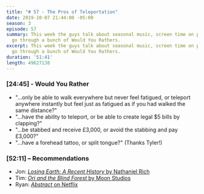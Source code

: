 ```yaml
---
title: "# 57 - The Pros of Teleportation"
date: 2019-10-07 21:44:00 -05:00
season: 3
episode: 57
summary: This week the guys talk about seasonal music, screen time on phones, and
  go through a bunch of Would You Rathers.
excerpt: This week the guys talk about seasonal music, screen time on phones, and
  go through a bunch of Would You Rathers.
duration: '51:41'
length: 49627138
---
```


### [24:45] - Would You Rather
- "…only be able to walk everywhere but never feel fatigued, or teleport anywhere instantly but feel just as fatigued as if you had walked the same distance?"
- "…have the ability to teleport, or be able to create legal $5 bills by clapping?"
- "…be stabbed and receive £3,000, or avoid the stabbing and pay £3,000?"
- "…have a forehead tattoo, or split tongue?" (Thanks Tyler!)


### [52:11] –  Recommendations
- Jon: [*Losing Earth: A Recent History* by Nathaniel Rich](https://goose.game/)
- Tim: [*Ori and the Blind Forest* by Moon Studios](https://www.orithegame.com)
- Ryan:  [*Abstract* on Netflix](https://www.netflix.com/ca/title/80057883)